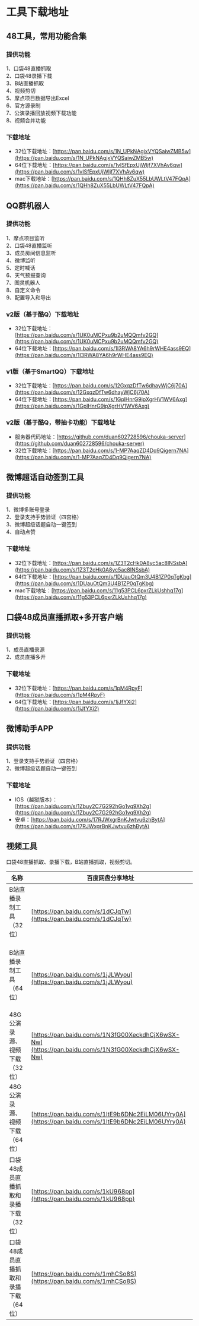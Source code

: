 # 工具下载地址

## 48工具，常用功能合集
### 提供功能
1、口袋48直播抓取   
2、口袋48录播下载   
3、B站直播抓取   
4、视频剪切   
5、摩点项目数据导出Excel   
6、官方源录制   
7、公演录播回放视频下载功能   
8、视频合并功能
### 下载地址
* 32位下载地址：[https://pan.baidu.com/s/1N_UPkNAgjxVYQSaiwZMB5w](https://pan.baidu.com/s/1N_UPkNAgjxVYQSaiwZMB5w)
* 64位下载地址：[https://pan.baidu.com/s/1vISfEpxUjWljf7XVhAv6qw](https://pan.baidu.com/s/1vISfEpxUjWljf7XVhAv6qw)
* mac下载地址：[https://pan.baidu.com/s/1QHh8ZuX55LbUWLtV47FQpA](https://pan.baidu.com/s/1QHh8ZuX55LbUWLtV47FQpA)

## QQ群机器人
### 提供功能
1、摩点项目监听   
2、口袋48直播监听   
3、成员房间信息监听   
4、微博监听   
5、定时喊话   
6、天气预报查询   
7、图灵机器人   
8、自定义命令   
9、配置导入和导出
### v2版（基于酷Q）下载地址
* 32位下载地址：[https://pan.baidu.com/s/1UK0uMCPxu9b2uMQQmfv2GQ](https://pan.baidu.com/s/1UK0uMCPxu9b2uMQQmfv2GQ)
* 64位下载地址：[https://pan.baidu.com/s/1I3RWA8YA6h9rWHE4ass9EQ](https://pan.baidu.com/s/1I3RWA8YA6h9rWHE4ass9EQ)
### v1版（基于SmartQQ）下载地址
* 32位下载地址：[https://pan.baidu.com/s/12GxqzDfTw6dhayWjC6j70A](https://pan.baidu.com/s/12GxqzDfTw6dhayWjC6j70A)
* 64位下载地址：[https://pan.baidu.com/s/1GplHnrG9ipXgrHV1WV6Axg](https://pan.baidu.com/s/1GplHnrG9ipXgrHV1WV6Axg)
### v2版（基于酷Q，带抽卡功能）下载地址
* 服务器代码地址：[https://github.com/duan602728596/chouka-server](https://github.com/duan602728596/chouka-server)
* 32位下载地址：[https://pan.baidu.com/s/1-MP7AaqZD4Dq9Qigern7NA](https://pan.baidu.com/s/1-MP7AaqZD4Dq9Qigern7NA)

## 微博超话自动签到工具
### 提供功能
1、微博多账号登录   
2、登录支持手势验证（四宫格）   
3、微博超级话题自动一键签到   
4、自动点赞
### 下载地址
* 32位下载地址：[https://pan.baidu.com/s/1Z3T2cHk0A8yc5ac8INSsbA](https://pan.baidu.com/s/1Z3T2cHk0A8yc5ac8INSsbA)
* 64位下载地址：[https://pan.baidu.com/s/1DUauOtQm3U4B1ZP0qTgKbg](https://pan.baidu.com/s/1DUauOtQm3U4B1ZP0qTgKbg)
* mac下载地址：[https://pan.baidu.com/s/11g53PCL6pxrZLkUshhq17g](https://pan.baidu.com/s/11g53PCL6pxrZLkUshhq17g)

## 口袋48成员直播抓取+多开客户端
### 提供功能
1、成员直播录源   
2、成员直播多开
### 下载地址
* 32位下载地址：[https://pan.baidu.com/s/1pM4RpyF](https://pan.baidu.com/s/1pM4RpyF)
* 64位下载地址：[https://pan.baidu.com/s/1jJfYXi2](https://pan.baidu.com/s/1jJfYXi2)

## 微博助手APP
### 提供功能
1、登录支持手势验证（四宫格）   
2、微博超级话题自动一键签到
### 下载地址
* IOS（越狱版本）：[https://pan.baidu.com/s/1Zbuy2C7G292hGo1vq9Xh2g](https://pan.baidu.com/s/1Zbuy2C7G292hGo1vq9Xh2g)
* 安卓：[https://pan.baidu.com/s/17RJWxgrBnKJwtvu6zhBytA](https://pan.baidu.com/s/17RJWxgrBnKJwtvu6zhBytA)

## 视频工具
口袋48直播抓取、录播下载，B站直播抓取，视频剪切。

| 名称 | 百度网盘分享地址 |
| ---  | --- |
| B站直播录制工具（32位）               | [https://pan.baidu.com/s/1dCJqTw](https://pan.baidu.com/s/1dCJqTw) |
| B站直播录制工具（64位）               | [https://pan.baidu.com/s/1jJLWyou](https://pan.baidu.com/s/1jJLWyou) |
| 48G公演录源、视频下载（32位）         | [https://pan.baidu.com/s/1N3fG00XeckdhCjX6wSX-Nw](https://pan.baidu.com/s/1N3fG00XeckdhCjX6wSX-Nw) |
| 48G公演录源、视频下载（64位）         | [https://pan.baidu.com/s/1ltE9b6DNc2EiLM06UYry0A](https://pan.baidu.com/s/1ltE9b6DNc2EiLM06UYry0A) |
| 口袋48成员直播抓取和录播下载 （32位） | [https://pan.baidu.com/s/1kU968pp](https://pan.baidu.com/s/1kU968pp) |
| 口袋48成员直播抓取和录播下载 （64位） | [https://pan.baidu.com/s/1mhCSo8S](https://pan.baidu.com/s/1mhCSo8S) |
